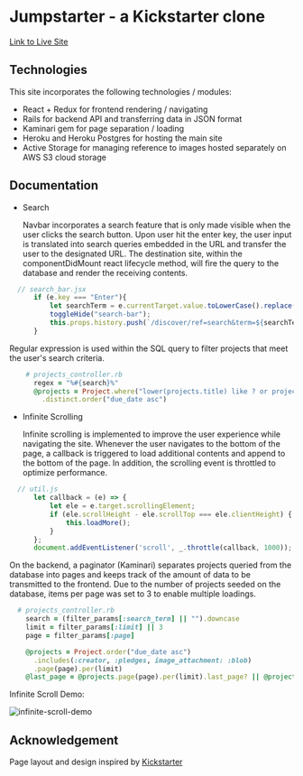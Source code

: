 # Jumpstarter - a Kickstarter clone
[Link to Live Site](https://jumpstarter-ks.herokuapp.com/?#/)
  
## Technologies
This site incorporates the following technologies / modules:
* React + Redux for frontend rendering / navigating
* Rails for backend API and transferring data in JSON format
* Kaminari gem for page separation / loading
* Heroku and Heroku Postgres for hosting the main site
* Active Storage for managing reference to images hosted separately on AWS S3 cloud storage

## Documentation
* Search

  Navbar incorporates a search feature that is only made visible when the user clicks the search button. Upon user hit the enter key, the user input is translated into search queries embedded in the URL and transfer the user to the designated URL. The destination site, within the componentDidMount react lifecycle method, will fire the query to the database and render the receiving contents.

```Javascript
  // search_bar.jsx
      if (e.key === "Enter"){
          let searchTerm = e.currentTarget.value.toLowerCase().replace(" ","%20");
          toggleHide("search-bar");
          this.props.history.push(`/discover/ref=search&term=${searchTerm}`);
      }
```
Regular expression is used within the SQL query to filter projects that meet the user's search criteria.
    
    
```ruby
    # projects_controller.rb
      regex = "%#{search}%"
      @projects = Project.where("lower(projects.title) like ? or projects.category = ?", regex, search)
        .distinct.order("due_date asc")
```

* Infinite Scrolling

  Infinite scrolling is implemented to improve the user experience while navigating the site. Whenever the user navigates to the bottom of the page, a callback is triggered to load additional contents and append to the bottom of the page. In addition, the scrolling event is throttled to optimize performance.

```Javascript 
  // util.js
      let callback = (e) => {
          let ele = e.target.scrollingElement;
          if (ele.scrollHeight - ele.scrollTop === ele.clientHeight) {
              this.loadMore();
          }
      };
      document.addEventListener('scroll', _.throttle(callback, 1000));
```

  On the backend, a paginator (Kaminari) separates projects queried from the database into pages and keeps track of the amount of data to be transmitted to the frontend. Due to the number of projects seeded on the database, items per page was set to 3 to enable multiple loadings. 

```ruby
  # projects_controller.rb 
    search = (filter_params[:search_term] || "").downcase
    limit = filter_params[:limit] || 3
    page = filter_params[:page]

    @projects = Project.order("due_date asc")
      .includes(:creator, :pledges, image_attachment: :blob)
      .page(page).per(limit)
    @last_page = @projects.page(page).per(limit).last_page? || @projects.page(page).per(limit).out_of_range?
```

  Infinite Scroll Demo: 
  
  ![infinite-scroll-demo](https://lh3.googleusercontent.com/uqTDX8dqdHYKuMahrplyZWORl8Qos-dWqpwwbdYhF-LXDSIqptAktpHAQ6TulXIhC7Xyd-VZsftnnFPTdITb8Fx6bZ2yQ3L1F7sCD_bZmqii4A_Mymf3_bP94KLjOvRQbWR1MbQyYgWFeyiEmttAetXBDJpxGgVPTvt6SBNc1XefA0_ywgTXOBj3AosYOza0SMdAvDQ5-tZswmQ0crA54yGb7j5o8G9enBZR1hviBHcRHEjH6FybMWi-F3LjUZTfUYzsOdkfunbu-Ae7zAa_vOovDX-uTmtKtW0BWLRnIMVVzPCoPBItE3Q5M-mcZglVFeNADSfRuprz_rvAbL1rIo1tC4owIBcsx8gtvkJ2pFCpaTEE25XcV63EQBmp7Z517kxbug3dnxAHN6crqH4nBcT4o20xNHSQeUaVjF3_kT3n_KzFtphsiiIre0Iq_9I5NhZ3hnHg7kiSnOZhbNC2TSTzSCGB6KKkLYN6bmA4Vetw13nMadZkQmtWwbnpz3oJEu0ZYDBLJyeQx_D60kc1q5w8SxsXtu28bRuXcDi1POeCAVNXVzDVfZNhWExI04KJdUwLHBHrQAgeQ8R03E0LGJRc1tcfFUEKqNc3z1NWypjna46qJAOojBHKkIQwp663FhdcwSvMSRi91KVNX8IW9rf_GgTX02kuzZqL3SdzWg6rNa9bBiGCsA=w1044-h694-no)

## Acknowledgement
Page layout and design inspired by [Kickstarter](https://www.kickstarter.com/)
